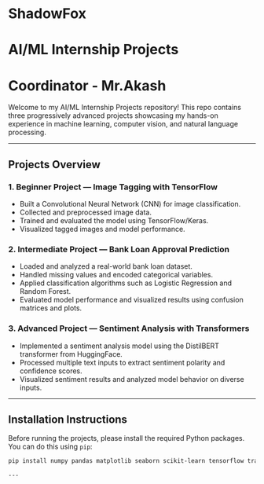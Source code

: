 # ShadowFox
# AI/ML Internship Projects
# Coordinator - Mr.Akash

Welcome to my AI/ML Internship Projects repository! This repo contains three progressively advanced projects showcasing my hands-on experience in machine learning, computer vision, and natural language processing.

---

## Projects Overview

### 1. Beginner Project — Image Tagging with TensorFlow  
- Built a Convolutional Neural Network (CNN) for image classification.  
- Collected and preprocessed image data.  
- Trained and evaluated the model using TensorFlow/Keras.  
- Visualized tagged images and model performance.

### 2. Intermediate Project — Bank Loan Approval Prediction  
- Loaded and analyzed a real-world bank loan dataset.  
- Handled missing values and encoded categorical variables.  
- Applied classification algorithms such as Logistic Regression and Random Forest.  
- Evaluated model performance and visualized results using confusion matrices and plots.

### 3. Advanced Project — Sentiment Analysis with Transformers  
- Implemented a sentiment analysis model using the DistilBERT transformer from HuggingFace.  
- Processed multiple text inputs to extract sentiment polarity and confidence scores.  
- Visualized sentiment results and analyzed model behavior on diverse inputs.

---

## Installation Instructions

Before running the projects, please install the required Python packages. You can do this using `pip`:

```bash
pip install numpy pandas matplotlib seaborn scikit-learn tensorflow transformers torch

---
